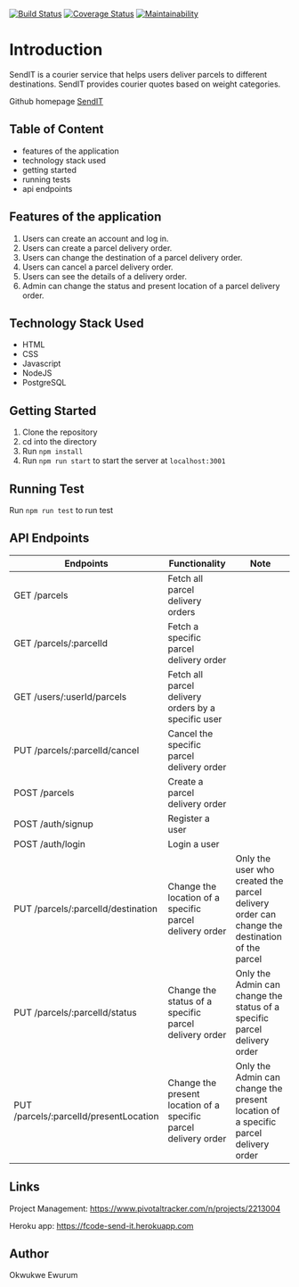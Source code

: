 [![Build Status](https://travis-ci.org/eokwukwe/sendIT.svg?branch=develop)](https://travis-ci.org/eokwukwe/sendIT) [![Coverage Status](https://coveralls.io/repos/github/eokwukwe/sendIT/badge.svg?branch=develop)](https://coveralls.io/github/eokwukwe/sendIT?branch=develop) [![Maintainability](https://api.codeclimate.com/v1/badges/5a04d6642dc7f1a8018e/maintainability)](https://codeclimate.com/github/eokwukwe/sendIT/maintainability)

# Introduction
SendIT is a courier service that helps users deliver parcels to different destinations. SendIT provides courier quotes based on weight categories.

Github homepage [SendIT](https://eokwukwe.github.io/sendIT/UI/)

## Table of Content
 -  features of the application
 -  technology stack used
 -  getting started
 -  running tests
 - api endpoints


## Features of the application
1. Users can create an account and log in.
2. Users can create a parcel delivery order.
3. Users can change the destination of a parcel delivery order.
4. Users can cancel a parcel delivery order.
5. Users can see the details of a delivery order.
6. Admin can change the status and present location of a parcel delivery order.

## Technology Stack Used
- HTML
- CSS
- Javascript
- NodeJS
- PostgreSQL

## Getting Started
1. Clone the repository
2. cd into the directory
3. Run `npm install` 
4. Run `npm run start` to start the server at `localhost:3001`

## Running Test
Run `npm run test` to run test

## API Endpoints

| Endpoints | Functionality | Note |
| ------ | ------ | ------ |
| GET /parcels | Fetch all parcel delivery orders |
| GET /parcels/:parcelId | Fetch a specific parcel delivery order |
| GET /users/:userId/parcels | Fetch all parcel delivery orders by a specific user |
| PUT /parcels/:parcelId/cancel | Cancel the specific parcel delivery order |
| POST /parcels | Create a parcel delivery order |
| POST /auth/signup | Register a user |
| POST /auth/login | Login a user |
| PUT /parcels/:parcelId/destination | Change the location of a specific parcel delivery order | Only the user who created the parcel delivery order can change the destination of the parcel |
| PUT /parcels/:parcelId/status | Change the status of a specific parcel delivery order | Only the Admin can change the status of a specific parcel delivery order |
| PUT /parcels/:parcelId/presentLocation | Change the present location of a specific parcel delivery order | Only the Admin can change the present location of a specific parcel delivery order |



## Links
Project Management: https://www.pivotaltracker.com/n/projects/2213004

Heroku app: https://fcode-send-it.herokuapp.com

## Author
Okwukwe Ewurum
